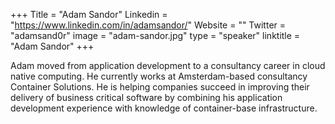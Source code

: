 +++
Title = "Adam Sandor"
Linkedin = "https://www.linkedin.com/in/adamsandor/"
Website = ""
Twitter = "adamsand0r"
image = "adam-sandor.jpg"
type = "speaker"
linktitle = "Adam Sandor"
+++

Adam moved from application development to a consultancy career in cloud native computing. He currently works at Amsterdam-based consultancy Container Solutions. He is helping companies succeed in improving their delivery of business critical software by combining his application development experience with knowledge of container-base infrastructure.
